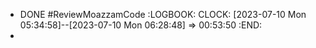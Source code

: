 - DONE  #ReviewMoazzamCode
  :LOGBOOK:
  CLOCK: [2023-07-10 Mon 05:34:58]--[2023-07-10 Mon 06:28:48] =>  00:53:50
  :END:
-